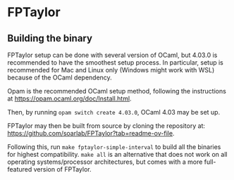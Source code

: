 # FPTaylor

## Building the binary

FPTaylor setup can be done with several version of OCaml, but 4.03.0 is recommended to have the smoothest setup process. In particular, setup is recommended for Mac and Linux only (Windows might work with WSL) because of the OCaml dependency.

Opam is the recommended OCaml setup method, following the instructions at https://opam.ocaml.org/doc/Install.html.

Then, by running ``opam switch create 4.03.0``, OCaml 4.03 may be set up.

FPTaylor may then be built from source by cloning the repository at: https://github.com/soarlab/FPTaylor?tab=readme-ov-file.

Following this, run ``make fptaylor-simple-interval`` to build all the binaries for highest compatibility. ``make all`` is an alternative that does not work on all operating systems/processor architectures, but comes with a more full-featured version of FPTaylor.
